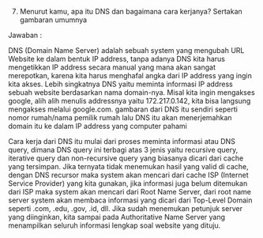 7. Menurut kamu, apa itu DNS dan bagaimana cara kerjanya? Sertakan gambaran umumnya

Jawaban :

DNS (Domain Name Server) adalah sebuah system yang mengubah URL Website ke dalam bentuk IP address, tanpa adanya DNS kita harus mengetikkan IP address secara manual 
yang mana akan sangat merepotkan, karena kita harus menghafal angka dari IP address yang ingin kita akses. 
Lebih singkatnya DNS yaitu meminta informasi IP address sebuah website berdasarkan nama domain-nya. Misal kita ingin mengakses google, 
alih alih menulis addressnya yaitu 172.217.0.142, kita bisa langsung mengakses melalui google.com. 
gambaran dari DNS itu sendiri seperti nomor rumah/nama pemilik rumah lalu DNS itu akan menerjemahkan domain itu ke dalam IP address yang computer pahami

Cara kerja dari DNS itu mulai dari proses meminta informasi atau DNS query, dimana DNS query ini terbagi atas 3 jenis yaitu recursive query,
iterative query dan non-recursive query yang biasanya dicari dari cache yang tersimpan. Jika ternyata tidak menemukan hasil yang valid di cache, 
dengan DNS recursor maka system akan mencari dari cache ISP (Internet Service Provider) yang kita gunakan, jika informasi juga belum ditemukan dari ISP maka system akan mencari
dari Root Name Server, dari root name server system akan membaca informasi yang dicari dari Top-Level Domain seperti .com, .edu, .gov, .id, dll. Jika sudah
menemukan petunjuk server yang diinginkan, kita sampai pada Authoritative Name Server yang menampilkan seluruh informasi lengkap soal website yang dituju.
